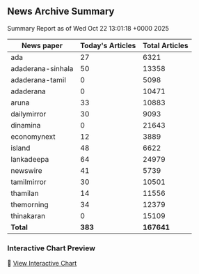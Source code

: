 <!-- @format -->

## News Archive Summary

Summary Report as of Wed Oct 22 13:01:18 +0000 2025

| News paper         | Today's Articles | Total Articles |
|--------------------|------------------|----------------|
| ada               | 27          | 6321        |
| adaderana-sinhala               | 50          | 13358        |
| adaderana-tamil               | 0          | 5098        |
| adaderana               | 0          | 10471        |
| aruna               | 33          | 10883        |
| dailymirror               | 30          | 9093        |
| dinamina               | 0          | 21643        |
| economynext               | 12          | 3889        |
| island               | 48          | 6622        |
| lankadeepa               | 64          | 24979        |
| newswire               | 41          | 5739        |
| tamilmirror               | 30          | 10501        |
| thamilan               | 14          | 11556        |
| themorning               | 34          | 12379        |
| thinakaran               | 0          | 15109        |
| **Total**          | **383**      | **167641** |

### Interactive Chart Preview
🔗 [View Interactive Chart](https://itscharukadeshan.github.io/sl_news_archive_data/news_chart_by_newspaper.html)

